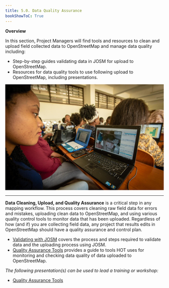 ```yaml
---
title: 5.0. Data Quality Assurance
bookShowToC: True
---
```



**Overview**

In this section, Project Managers will find tools and resources to clean and upload field collected data to OpenStreetMap and manage data quality including:



* Step-by-step guides validating data in JOSM for upload to OpenStreetMap.
* Resources for data quality tools to use following upload to OpenStreetMap, including presentations.


![](/images/5_quality_assurance/01_introduction_to_data_cleaning,_upload,_and_quality_assurance/050101_overview.jpg)


---

**Data Cleaning, Upload, and Quality Assurance** is a critical step in any mapping workflow. This process covers cleaning raw field data for errors and mistakes, uploading clean data to OpenStreetMap, and using various quality control tools to monitor data that has been uploaded. Regardless of how (and if) you are collecting field data, any project that results edits in OpenStreetMap should have a quality assurance and control plan.



* [Validating with JOSM](https://toolbox.hotosm.org/pages/5_data_quality_assurance/5.2._validating_with_josm/) covers the process and steps required to validate data and the uploading process using JOSM.
* [Quality Assurance Tools](https://toolbox.hotosm.org/pages/5_data_quality_assurance/5.1._quality_assurance_and_quality_control_tools/) provides a guide to tools HOT uses for monitoring and checking data quality of data uploaded to OpenStreetMap.

_The following presentation(s) can be used to lead a training or workshop:_



* [Quality Assurance Tools](https://docs.google.com/presentation/d/1mn0ahFOCiz9DhrWmYFt1nrC25c7WQjODvXG6pTRJ-Jo/edit?usp=sharing)